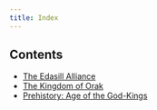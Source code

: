```yaml
---
title: Index
---
```


## Contents

- [The Edasill Alliance](eddasill.rmd)
- [The Kingdom of Orak](orak.rmd)
- [Prehistory: Age of the God-Kings](prehistory1.rmd)
